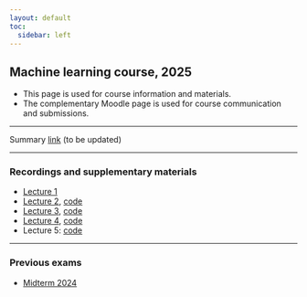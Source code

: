 ```yaml
---
layout: default
toc:
  sidebar: left
---
```


## Machine learning course, 2025

* This page is used for course information and materials.
* The complementary Moodle page is used for course communication and submissions. 

---

Summary [link](/suppl/ml/Lec2025/dl2_dc_ml2025.pdf) (to be updated)


---

### Recordings and supplementary materials
* [Lecture 1](https://sce-ac-il.zoom.us/rec/share/98DetprBeZf_34IqnfhcYolH3qtrbzuMGJvE2s0KU6_2KKTWrRObsSnKLot45mDx.862U9JBzopmbaIKi?startTime=1741779796000)
* [Lecture 2](https://sce-ac-il.zoom.us/rec/share/Ljwe9AclWvSBYUca9yE2rl665htv1j3DOf2AJtHjSEhGCP6hPgJBm9cW4Pt881Je.VLMKXfK3aCVEgYb0), [code](/suppl/ml/Lec2025/Lec2signal_est.ipynb)
* [Lecture 3](https://sce-ac-il.zoom.us/rec/share/0gKMXm-dGlsXm8a7z0N5yaEaY58tFKIQFndoSwKIy0yfDTqNncTqz2P_J95WpVJY._szB0Z6BFgVSoclT?startTime=1742987208000), [code](/suppl/ml/Lec2025/Lec3acf.ipynb)
* [Lecture 4](https://sce-ac-il.zoom.us/rec/share/OFK_tqzL_uL2W9OLVzUDpR5MjyoTWn24dNz-u_6FcUQ3WyBBCswOe1QGMsAL5_r4.RvV9W9yM-LDG2R8X?startTime=1743588812000), [code](/suppl/ml/Lec2025/Lec4ARp.ipynb)
* Lecture 5: [code](/suppl/ml/Lec2025/Lec5reg.ipynb)

---

### Previous exams
* [Midterm 2024](/suppl/ml/exams/ML_midterm_2024_sol.pdf)
